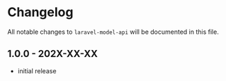 # Changelog

All notable changes to `laravel-model-api` will be documented in this file.

## 1.0.0 - 202X-XX-XX

- initial release
